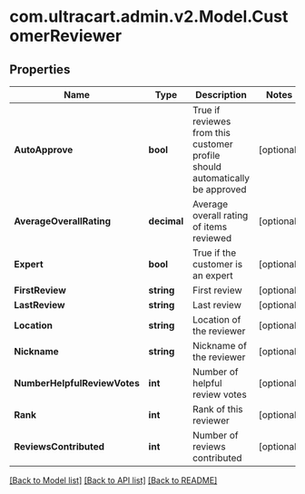 
# com.ultracart.admin.v2.Model.CustomerReviewer

## Properties

Name | Type | Description | Notes
------------ | ------------- | ------------- | -------------
**AutoApprove** | **bool** | True if reviewes from this customer profile should automatically be approved | [optional] 
**AverageOverallRating** | **decimal** | Average overall rating of items reviewed | [optional] 
**Expert** | **bool** | True if the customer is an expert | [optional] 
**FirstReview** | **string** | First review | [optional] 
**LastReview** | **string** | Last review | [optional] 
**Location** | **string** | Location of the reviewer | [optional] 
**Nickname** | **string** | Nickname of the reviewer | [optional] 
**NumberHelpfulReviewVotes** | **int** | Number of helpful review votes | [optional] 
**Rank** | **int** | Rank of this reviewer | [optional] 
**ReviewsContributed** | **int** | Number of reviews contributed | [optional] 

[[Back to Model list]](../README.md#documentation-for-models)
[[Back to API list]](../README.md#documentation-for-api-endpoints)
[[Back to README]](../README.md)

